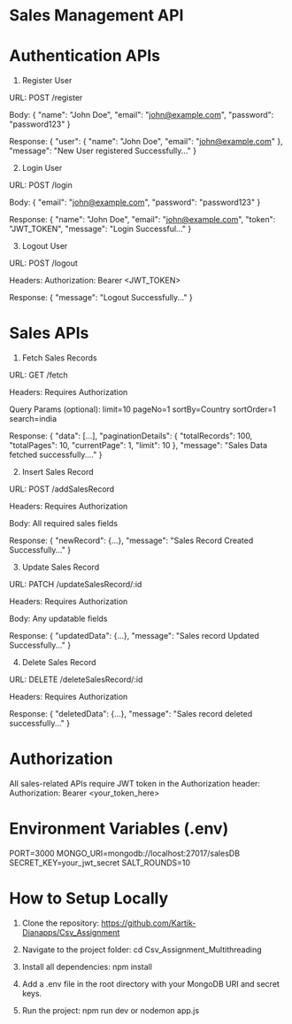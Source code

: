 # Sales Management API

# Authentication APIs

1. Register User

URL: POST /register

Body:
{
  "name": "John Doe",
  "email": "john@example.com",
  "password": "password123"
}

Response:
{
  "user": { "name": "John Doe", "email": "john@example.com" },
  "message": "New User registered Successfully..."
}


2. Login User

URL: POST /login

Body:
{
  "email": "john@example.com",
  "password": "password123"
}

Response:
{
  "name": "John Doe",
  "email": "john@example.com",
  "token": "JWT_TOKEN",
  "message": "Login Successful..."
}


3. Logout User

URL: POST /logout

Headers:
Authorization: Bearer <JWT_TOKEN>

Response:
{
  "message": "Logout Successfully..."
}


# Sales APIs

1. Fetch Sales Records

URL: GET /fetch

Headers: Requires Authorization

Query Params (optional):
limit=10
pageNo=1
sortBy=Country
sortOrder=1
search=india

Response:
{
  "data": [...],
  "paginationDetails": {
    "totalRecords": 100,
    "totalPages": 10,
    "currentPage": 1,
    "limit": 10
  },
  "message": "Sales Data fetched successfully...."
}


2. Insert Sales Record

URL: POST /addSalesRecord

Headers: Requires Authorization

Body: All required sales fields

Response:
{
  "newRecord": {...},
  "message": "Sales Record Created Successfully..."
}


3. Update Sales Record

URL: PATCH /updateSalesRecord/:id

Headers: Requires Authorization

Body: Any updatable fields

Response:
{
  "updatedData": {...},
  "message": "Sales record Updated Successfully..."
}


4. Delete Sales Record

URL: DELETE /deleteSalesRecord/:id

Headers: Requires Authorization

Response:
{
  "deletedData": {...},
  "message": "Sales record deleted successfully..."
}


# Authorization

All sales-related APIs require JWT token in the Authorization header:
Authorization: Bearer <your_token_here>


# Environment Variables (.env)

PORT=3000
MONGO_URI=mongodb://localhost:27017/salesDB
SECRET_KEY=your_jwt_secret
SALT_ROUNDS=10


# How to Setup Locally

1. Clone the repository:
https://github.com/Kartik-Dianapps/Csv_Assignment

2. Navigate to the project folder:
cd Csv_Assignment_Multithreading

3. Install all dependencies:
npm install

4. Add a .env file in the root directory with your MongoDB URI and secret keys.

5. Run the project:
npm run dev or nodemon app.js